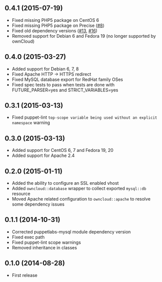 ## 0.4.1  (2015-07-19)

- Fixed missing PHP5 package on CentOS 6
- Fixed missing PHP5 package on Precise ([#8](https://github.com/shoekstra/puppet-owncloud/issues/8))
- Fixed old dependency versions ([#13](https://github.com/shoekstra/puppet-owncloud/issues/13), [#16](https://github.com/shoekstra/puppet-owncloud/issues/16))
- Removed support for Debian 6 and Fedora 19 (no longer supported by ownCloud)

## 0.4.0  (2015-03-27)

- Added support for Debian 6, 7, 8
- Fixed Apache HTTP -> HTTPS redirect
- Fixed MySQL database export for RedHat family OSes
- Fixed spec tests to pass when tests are done with FUTURE_PARSER=yes and STRICT_VARIABLES=yes

## 0.3.1  (2015-03-13)

- Fixed puppet-lint `top-scope variable being used without an explicit namespace` warning

## 0.3.0  (2015-03-13)

- Added support for CentOS 6, 7 and Fedora 19, 20
- Added support for Apache 2.4

## 0.2.0  (2015-01-11)

- Added the ability to configure an SSL enabled vhost
- Added `owncloud::database` wrapper to collect exported `mysql::db` resource
- Moved Apache related configuration to `owncloud::apache` to resolve some dependency issues

## 0.1.1  (2014-10-31)

- Corrected puppetlabs-mysql module dependency version
- Fixed exec path
- Fixed puppet-lint scope warnings
- Removed inheritance in classes

## 0.1.0  (2014-08-28)

- First release
